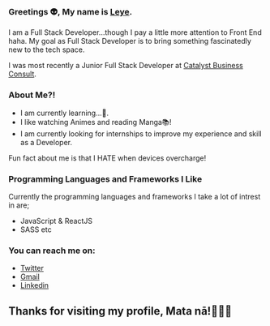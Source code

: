 ### Greetings 👽, My name is [Leye](https://twitter.com/usernameisleye).
I am a Full Stack Developer...though I pay a little more attention to Front End haha. My goal as Full Stack Developer is to bring something fascinatedly new to the tech space.

I was most recently a Junior Full Stack Developer at [Catalyst Business Consult](https://catalystbusinessconsult.com/). 

### About Me?!
* I am currently learning...🤔.
* I like watching Animes and reading Manga📚!
* I am currently looking for internships to improve my experience and skill as a Developer.

Fun fact about me is that I HATE when devices overcharge!

### Programming Languages and Frameworks I Like
Currently the programming languages and frameworks I take a lot of intrest in are;

* JavaScript & ReactJS
* SASS etc

### You can reach me on:
* [Twitter](https://twitter.com/usernameisleye)
* [Gmail](https://mail.google.com/mail/)
* [Linkedin](http://linkedin.com/in/adeleye-adesida-975b27262)

## Thanks for visiting my profile, Mata nā!🧘🏾‍♂️

<!--
**usernameisleye/usernameisleye** is a ✨ _special_ ✨ repository because its `README.md` (this file) appears on your GitHub profile.

Here are some ideas to get you started:

- 🔭 I’m currently working on ...
- 🌱 I’m currently learning ...
- 👯 I’m looking to collaborate on ...
- 🤔 I’m looking for help with ...
- 💬 Ask me about ...
- 📫 How to reach me: ...
- 😄 Pronouns: ...
- ⚡ Fun fact: ...
-->
